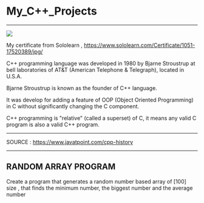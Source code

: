 # My_C++_Projects
-------------------------
![](https://th.bing.com/th/id/Rab69e85c1a89fef82f4fe5e87bd9da33?rik=dsuoqWvxOp%2f6BQ&pid=ImgRaw)



My certificate from Sololearn , https://www.sololearn.com/Certificate/1051-17520389/jpg/


C++ programming language was developed in 1980 by Bjarne Stroustrup at bell laboratories of AT&T (American Telephone & Telegraph), located in U.S.A.

Bjarne Stroustrup is known as the founder of C++ language.

It was develop for adding a feature of OOP (Object Oriented Programming) in C without significantly changing the C component.

C++ programming is "relative" (called a superset) of C, it means any valid C program is also a valid C++ program.

---



SOURCE : https://www.javatpoint.com/cpp-history

-----------------------------------------------------------------------------------------------------------------------------------------------------------------------------------
RANDOM ARRAY PROGRAM
-----------------------------------------------------------------------------------------------------------------------------------------------------------------------------------

Create a program that generates a random number based array of [100] size , that finds the minimum number, the biggest number and the average number
